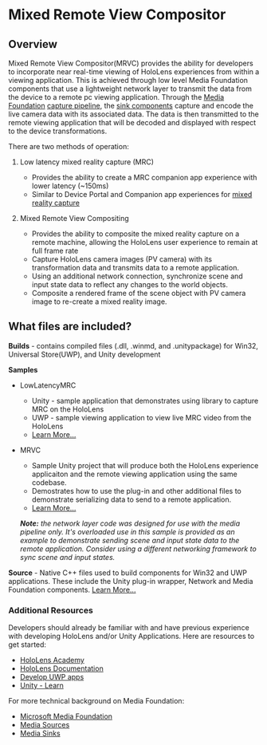# Mixed Remote View Compositor

## Overview
Mixed Remote View Compositor(MRVC) provides the ability for developers to incorporate near real-time viewing of HoloLens experiences from within a viewing application. This is achieved through low level Media Foundation components that use a lightweight network layer to transmit the data from the device to a remote pc viewing application. Through the [Media Foundation](https://msdn.microsoft.com/en-us/library/windows/desktop/ms696274(v=vs.85).aspx) [capture pipeline](https://msdn.microsoft.com/en-us/library/windows/desktop/hh447846(v=vs.85).aspx), the [sink components](https://msdn.microsoft.com/en-us/library/windows/desktop/ms701626(v=vs.85).aspx) capture and encode the live camera data with its associated data. The data is then transmitted to the remote viewing application that will be decoded and displayed with respect to the device transformations.

There are two methods of operation:

1. Low latency mixed reality capture (MRC)
    + Provides the ability to create a MRC companion app experience with lower latency (~150ms) 
    + Similar to Device Portal and Companion app experiences for [mixed reality capture](https://developer.microsoft.com/en-us/windows/holographic/mixed_reality_capture_for_developers)

2. Mixed Remote View Compositing
    + Provides the ability to composite the mixed reality capture on a remote machine, allowing the HoloLens user experience to remain at full frame rate
    + Capture HoloLens camera images (PV camera) with its transformation data and transmits data to a remote application. 
    + Using an additional network connection, synchronize scene and input state data to reflect any changes to the world objects.
    + Composite a rendered frame of the scene object with PV camera image to re-create a mixed reality image.

## What files are included?
**Builds** - contains compiled files (.dll, .winmd, and .unitypackage) for Win32, Universal Store(UWP), and Unity development

**Samples**

  + LowLatencyMRC
    + Unity - sample application that demonstrates using library to capture MRC on the HoloLens
    + UWP - sample viewing application to view live MRC video from the HoloLens 
    + [Learn More...](Samples/LowLatencyMRC/README.md)

  + MRVC 
    + Sample Unity project that will produce both the HoloLens experience applicaiton and the remote viewing application using the same codebase.
    + Demostrates how to use the plug-in and other additional files to demonstrate serializing data to send to a remote application. 
    + [Learn More...](Samples/MRVC/README.md)

    ***Note:** the network layer code was designed for use with the media pipeline only. It's overloaded use in this sample is provided as an example to demonstrate sending scene and input state data to the remote application. Consider using a different networking framework to sync scene and input states.*

**Source** - Native C++ files used to build components for Win32 and UWP applications. These include the Unity plug-in wrapper, Network and Media Foundation components. [Learn More...](Source/README.md)

### Additional Resources
Developers should already be familiar with and have previous experience with developing HoloLens and/or Unity Applications. Here are resources to get started:
* [HoloLens Academy](https://developer.microsoft.com/en-us/windows/holographic/academy)
* [HoloLens Documentation](https://developer.microsoft.com/en-us/windows/holographic/documentation)
* [Develop UWP apps](https://developer.microsoft.com/en-us/windows/develop)
* [Unity - Learn](https://unity3d.com/learn)

For more technical background on Media Foundation:
* [Microsoft Media Foundation](https://msdn.microsoft.com/en-us/library/windows/desktop/ms694197(v=vs.85).aspx)
* [Media Sources](https://msdn.microsoft.com/en-us/library/windows/desktop/ms697527(v=vs.85).aspx)
* [Media Sinks](https://msdn.microsoft.com/en-us/library/windows/desktop/ms701626(v=vs.85).aspx)
